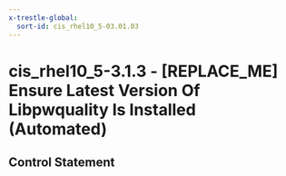 ```yaml
---
x-trestle-global:
  sort-id: cis_rhel10_5-03.01.03
---
```


# cis_rhel10_5-3.1.3 - \[REPLACE_ME\] Ensure Latest Version Of Libpwquality Is Installed (Automated)

## Control Statement
